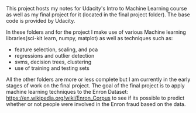 This project hosts my notes for Udacity's Intro to Machine Learning course as well as my final project for it (located in the final project folder). The base code is provided by Udacity.

In these folders and for the project I make use of various Machine learning libraries(sci-kit learn, numpy, matplot) as well 
as techniques such as:
- feature selection, scaling, and pca
- regressions and outlier detection
- svms, decision trees, clustering
- use of training and testing sets

All the other folders are more or less complete but I am currently in the early stages of work on the final project. The goal of the final project is to apply machine learning techniques to the Enron Dataset: https://en.wikipedia.org/wiki/Enron_Corpus to see if its possible to predict whether or not people were involved in the Enron fraud based on the data.
